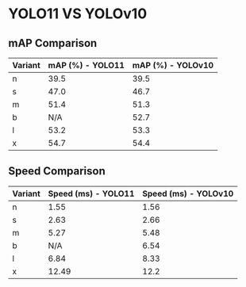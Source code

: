 ---
---
# YOLO11 VS YOLOv10

## mAP Comparison

| Variant | mAP (%) - YOLO11 | mAP (%) - YOLOv10 |
|---------|--------------------|--------------------|
| n | 39.5 | 39.5 |
| s | 47.0 | 46.7 |
| m | 51.4 | 51.3 |
| b | N/A | 52.7 |
| l | 53.2 | 53.3 |
| x | 54.7 | 54.4 |

## Speed Comparison

| Variant | Speed (ms) - YOLO11 | Speed (ms) - YOLOv10 |
|---------|-----------------------|-----------------------|
| n | 1.55 | 1.56 |
| s | 2.63 | 2.66 |
| m | 5.27 | 5.48 |
| b | N/A | 6.54 |
| l | 6.84 | 8.33 |
| x | 12.49 | 12.2 |
